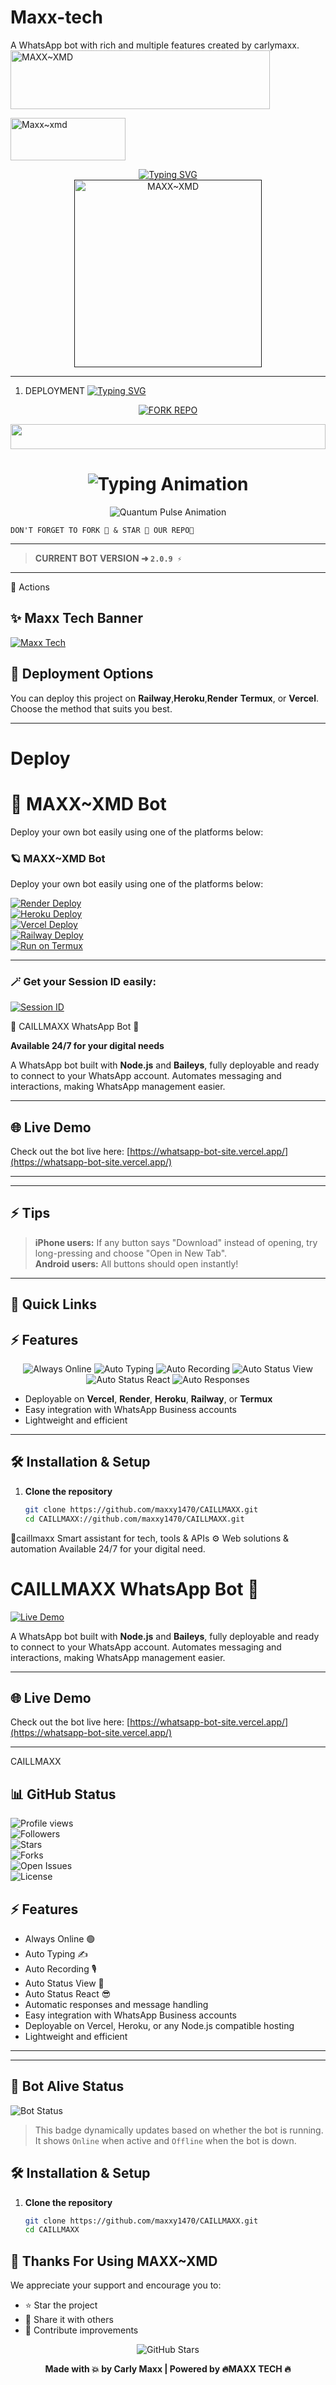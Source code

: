 # Maxx-tech
A WhatsApp bot with rich and multiple features created by carlymaxx.
<a href="https://cooltext.com"><img src="https://images.cooltext.com/5741905.gif" width="415" height="94" alt="MAXX~XMD" /></a>

<a href="https://cooltext.com"><img src="https://images.cooltext.com/5741908.png" width="184" height="68" alt="Maxx~xmd" /></a>

<div align="center"> 
  <a href="https://git.io/typing-svg"> 
    <img src="https://readme-typing-svg.demolab.com?font=Rockwell&size=50&pause=1000&color=33ff00&center=true&width=910&height=100&lines=MAXX~OFFICIAL;Multi+Device+Whatsapp+Bot;Made+by+Maxx" alt="Typing SVG" />
  </a> 
</div> 

<div align="center"> 
  <a href=""> 
    <img src="https://files.catbox.moe/8jx0q3.jpg" alt="MAXX~XMD" height="300"> 
  </a> 
</div>

---

   1. DEPLOYMENT
[![Typing SVG](https://readme-typing-svg.demolab.com/?lines=Tap+fork+button+Bellow+To+Fork;MAXX+XMD+REPO+On+Github)](https://git.io/typing-svg)
<div align="center">
  <a href="https://github.com/vinpink2/maxx~xmd/fork">
    <img src="https://img.shields.io/badge/Fork%20The%20Repo-100000?style=for-the-badge&logo=scan&logoColor=red&labelColoryellow&color=darkblue" alt="FORK REPO"/>
  </a>
</div>
<!-- Glowing Header -->
<p align="center">
  <img src="https://i.imgur.com/dBaSKWF.gif" height="40" width="100%">
</p>

<h1 align="center">
  <img src="https://readme-typing-svg.herokuapp.com?font=Fira+Code&size=25&duration=3000&color=00FF00&background=000000&center=true&vCenter=true&width=600&lines=⚡+MAXX+XMD+VERSION;🔥+The+Most+Powerful+WhatsApp+Bot;💻+Crafted+by+CARLY+MAXX;🚀+Next-Gen+Maxx+Technology;🌈+Fast+⚡+Secure+🔒+Reliable+✅" alt="Typing Animation">
</h1>






<!-- Quantum Pulse - Activity Animation -->
<p align="center">
  <img src="https://readme-typing-svg.herokuapp.com?font=Fira+Code&size=20&duration=2000&pause=500&color=FF00FF&background=000000&center=true&vCenter=true&width=400&lines=🟢+Maxx+bot:+Alive;💬+Responding+to+your+messages;💯Auto+typing+on;🔥Auto+react+status+ready;😁anti+link+sensitive;🚀+Deploying+WhatsApp+Bots;🔔+Always+Online!" alt="Quantum Pulse Animation">
</p>

```
DON'T FORGET TO FORK 🍴 & STAR 🌟 OUR REPO🫠
```
---

> **CURRENT BOT VERSION ➜ `2.0.9 ⚡`**
---

                                                                               
 🚀  Actions


## ✨ Maxx Tech Banner

[![Maxx Tech](https://img.shields.io/badge/Maxx%20Tech-ALIVE-brightgreen?style=for-the-badge)]() 

## 🚀 Deployment Options

You can deploy this project on **Railway**,**Heroku**,**Render** **Termux**, or **Vercel**. Choose the method that suits you best.

---

# Deploy
# 🚀 MAXX~XMD Bot

Deploy your own bot easily using one of the platforms below:
### 🪐 MAXX~XMD Bot

Deploy your own bot easily using one of the platforms below:

[![Render Deploy](https://img.shields.io/badge/RENDER-DEPLOY-1f1f1f?style=for-the-badge&logo=render)](https://render.com/deploy?repo=https://github.com/maxxy1470/CAILLMAXX)  
[![Heroku Deploy](https://img.shields.io/badge/HEROKU-DEPLOY-430098?style=for-the-badge&logo=heroku)](https://heroku.com/deploy?template=https://github.com/maxxy1470/CAILLMAXX)  
[![Vercel Deploy](https://img.shields.io/badge/VERCEL-DEPLOY-000000?style=for-the-badge&logo=vercel)](https://vercel.com/new/clone?repository-url=https://github.com/maxxy1470/CAILLMAXX)  
[![Railway Deploy](https://img.shields.io/badge/RAILWAY-DEPLOY-ec4c2d?style=for-the-badge&logo=railway)](https://railway.app/new/template?template=https://github.com/maxxy1470/CAILLMAXX)  
[![Run on Termux](https://img.shields.io/badge/TERMUX-RUN-00ff00?style=for-the-badge&logo=android)](https://termux.dev)

---

### 🪄 Get your Session ID easily:

[![Session ID](https://img.shields.io/badge/SESSIONID-GET-ffb703?style=for-the-badge&logo=javascript)](https://replit.com/@maxxy1470/Session-Generator)

🚀 CAILLMAXX WhatsApp Bot 🤖

**Available 24/7 for your digital needs**  



A WhatsApp bot built with **Node.js** and **Baileys**, fully deployable and ready to connect to your WhatsApp account. Automates messaging and interactions, making WhatsApp management easier.

---

## 🌐 Live Demo
Check out the bot live here: [https://whatsapp-bot-site.vercel.app/](https://whatsapp-bot-site.vercel.app/)  

---

---

## ⚡ Tips

> **iPhone users:** If any button says "Download" instead of opening, try long-pressing and choose "Open in New Tab".  
> **Android users:** All buttons should open instantly!

---

## 🚀 Quick Links

                       
## ⚡ Features

 <p align="center">
  <img src="https://img.shields.io/badge/Always_Online-Active-brightgreen?style=for-the-badge&logo=ghost&logoColor=white&color=00ff00&labelColor=000000&animation=glow" alt="Always Online" />
  <img src="https://img.shields.io/badge/Auto_Typing-Enabled-yellow?style=for-the-badge&logo=keyboard&logoColor=white&color=ffff00&labelColor=000000&animation=glow" alt="Auto Typing" />
  <img src="https://img.shields.io/badge/Auto_Recording-On-orange?style=for-the-badge&logo=microphone&logoColor=white&color=ff7f00&labelColor=000000&animation=glow" alt="Auto Recording" />
  <img src="https://img.shields.io/badge/Auto_Status_View-Yes-blue?style=for-the-badge&logo=eye&logoColor=white&color=007fff&labelColor=000000&animation=glow" alt="Auto Status View" />
  <img src="https://img.shields.io/badge/Auto_Status_React-Yes-purple?style=for-the-badge&logo=smile&logoColor=white&color=8f00ff&labelColor=000000&animation=glow" alt="Auto Status React" />
  <img src="https://img.shields.io/badge/Auto_Responses-Yes-lightgrey?style=for-the-badge&logo=robot&logoColor=white&color=cccccc&labelColor=000000&animation=glow" alt="Auto Responses" />
</p>

- Deployable on **Vercel**, **Render**, **Heroku**, **Railway**, or **Termux**  
- Easy integration with WhatsApp Business accounts  
- Lightweight and efficient  

---

## 🛠️ Installation & Setup

1. **Clone the repository**
   ```bash
   git clone https://github.com/maxxy1470/CAILLMAXX.git
   cd CAILLMAXX://github.com/maxxy1470/CAILLMAXX.git
🤖caillmaxx  Smart assistant for tech, tools &amp; APIs ⚙️ Web solutions &amp; automation Available 24/7 for your digital need.

# CAILLMAXX WhatsApp Bot 🤖

[![Live Demo](https://img.shields.io/badge/Live-Bot-green)](https://whatsapp-bot-site.vercel.app/)

A WhatsApp bot built with **Node.js** and **Baileys**, fully deployable and ready to connect to your WhatsApp account. Automates messaging and interactions, making WhatsApp management easier.

---

## 🌐 Live Demo

Check out the bot live here: [https://whatsapp-bot-site.vercel.app/](https://whatsapp-bot-site.vercel.app/)

---
CAILLMAXX  

## 📊 GitHub Status

![Profile views](https://komarev.com/ghpvc/?username=maxxy1470)  
![Followers](https://img.shields.io/github/followers/maxxy1470?label=Followers&style=social)  
![Stars](https://img.shields.io/github/stars/maxxy1470/CAILLMAXX?label=Stars&style=social)  
![Forks](https://img.shields.io/github/forks/maxxy1470/CAILLMAXX?label=Forks&style=social)  
![Open Issues](https://img.shields.io/github/issues/maxxy1470/CAILLMAXX?label=Open%20Issues&style=flat)  
![License](https://img.shields.io/github/license/maxxy1470/CAILLMAXX?style=flat)  



## ⚡ Features

- Always Online 🟢  
- Auto Typing ✍️  
- Auto Recording 🎙️  
- Auto Status View 👀  
- Auto Status React 😎  
- Automatic responses and message handling  
- Easy integration with WhatsApp Business accounts  
- Deployable on Vercel, Heroku, or any Node.js compatible hosting  
- Lightweight and efficient  

---
---

## 🤖 Bot Alive Status

![Bot Status](https://your-bot-url.herokuapp.com/status-badge)  

> This badge dynamically updates based on whether the bot is running. It shows `Online` when active and `Offline` when the bot is down.



## 🛠️ Installation & Setup

1. **Clone the repository**
   ```bash
   git clone https://github.com/maxxy1470/CAILLMAXX.git
   cd CAILLMAXX


## 🙏 Thanks For Using MAXX~XMD

We appreciate your support and encourage you to:
- ⭐ Star the project
- 🔄 Share it with others
- 🚀 Contribute improvements

<p align="center">
  <img src="https://img.shields.io/github/stars/Extreamedeone/EXTREAME-XMD?style=social" alt="GitHub Stars"/>
</p>

<p align="center"><strong>Made with 💥 by Carly Maxx | Powered by 🔥MAXX TECH 🔥</strong></p>
